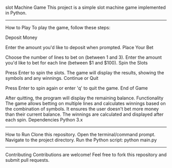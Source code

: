 slot Machine Game
This project is a simple slot machine game implemented in Python.
______________________________________________________________________________________________________________________________________________________________________________________________________________________
How to Play
To play the game, follow these steps:

Deposit Money

Enter the amount you'd like to deposit when prompted.
Place Your Bet

Choose the number of lines to bet on (between 1 and 3).
Enter the amount you'd like to bet for each line (between $1 and $100).
Spin the Slots

Press Enter to spin the slots.
The game will display the results, showing the symbols and any winnings.
Continue or Quit

Press Enter to spin again or enter 'q' to quit the game.
End of Game

After quitting, the program will display the remaining balance.
Functionality
The game allows betting on multiple lines and calculates winnings based on the combination of symbols.
It ensures the user doesn't bet more money than their current balance.
The winnings are calculated and displayed after each spin.
Dependencies
Python 3.x
_____________________________________________________________________________________________________________________________________________________________________________________________________________________________
How to Run
Clone this repository.
Open the terminal/command prompt.
Navigate to the project directory.
Run the Python script:
python main.py
________________________________________________________________________________________________________________________________________________________________________________________________________________________________________________
Contributing
Contributions are welcome! Feel free to fork this repository and submit pull requests.
